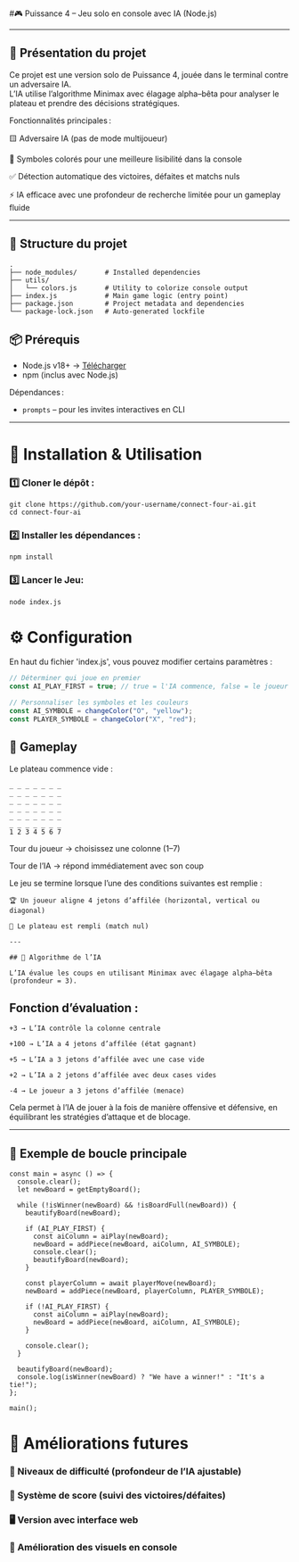 #🎮 Puissance 4 – Jeu solo en console avec IA (Node.js)

---

## 🧠 Présentation du projet

Ce projet est une version solo de Puissance 4, jouée dans le terminal contre un adversaire IA.  
L’IA utilise l’algorithme Minimax avec élagage alpha–bêta pour analyser le plateau et prendre des décisions stratégiques.

Fonctionnalités principales :

🟨 Adversaire IA (pas de mode multijoueur)

🎨 Symboles colorés pour une meilleure lisibilité dans la console

✅ Détection automatique des victoires, défaites et matchs nuls

⚡ IA efficace avec une profondeur de recherche limitée pour un gameplay fluide

---

## 📂 Structure du projet

```
.
├── node_modules/       # Installed dependencies
├── utils/
│   └── colors.js       # Utility to colorize console output
├── index.js            # Main game logic (entry point)
├── package.json        # Project metadata and dependencies
└── package-lock.json   # Auto-generated lockfile

```
## 📦 Prérequis

- Node.js v18+ → [Télécharger](https://nodejs.org/)  
- npm (inclus avec Node.js)  

Dépendances :

- `prompts` – pour les invites interactives en CLI

---

# 🚀 Installation & Utilisation

### 1️⃣ Cloner le dépôt :

```
git clone https://github.com/your-username/connect-four-ai.git
cd connect-four-ai
```

### 2️⃣ Installer les dépendances :
```
npm install
```

### 3️⃣ Lancer le Jeu:
```
node index.js
```

# ⚙️ Configuration

En haut du fichier 'index.js', vous pouvez modifier certains paramètres :
```javascript
// Déterminer qui joue en premier
const AI_PLAY_FIRST = true; // true = l'IA commence, false = le joueur commence

// Personnaliser les symboles et les couleurs
const AI_SYMBOLE = changeColor("O", "yellow");
const PLAYER_SYMBOLE = changeColor("X", "red");

```

## 🎲 Gameplay

Le plateau commence vide :

```
_ _ _ _ _ _ _
_ _ _ _ _ _ _
_ _ _ _ _ _ _
_ _ _ _ _ _ _
_ _ _ _ _ _ _
_ _ _ _ _ _ _
1 2 3 4 5 6 7

```
Tour du joueur → choisissez une colonne (1–7)

Tour de l’IA → répond immédiatement avec son coup

Le jeu se termine lorsque l’une des conditions suivantes est remplie :


```
🏆 Un joueur aligne 4 jetons d’affilée (horizontal, vertical ou diagonal)

🤝 Le plateau est rempli (match nul)

---

## 🧠 Algorithme de l’IA

L’IA évalue les coups en utilisant Minimax avec élagage alpha–bêta (profondeur = 3).

```
## Fonction d’évaluation :
```text
+3 → L’IA contrôle la colonne centrale

+100 → L’IA a 4 jetons d’affilée (état gagnant)

+5 → L’IA a 3 jetons d’affilée avec une case vide

+2 → L’IA a 2 jetons d’affilée avec deux cases vides

-4 → Le joueur a 3 jetons d’affilée (menace)

```
Cela permet à l’IA de jouer à la fois de manière offensive et défensive, en équilibrant les stratégies d’attaque et de blocage.

---

## 📜 Exemple de boucle principale

```
const main = async () => {
  console.clear();
  let newBoard = getEmptyBoard();

  while (!isWinner(newBoard) && !isBoardFull(newBoard)) {
    beautifyBoard(newBoard);

    if (AI_PLAY_FIRST) {
      const aiColumn = aiPlay(newBoard);
      newBoard = addPiece(newBoard, aiColumn, AI_SYMBOLE);
      console.clear();
      beautifyBoard(newBoard);
    }

    const playerColumn = await playerMove(newBoard);
    newBoard = addPiece(newBoard, playerColumn, PLAYER_SYMBOLE);

    if (!AI_PLAY_FIRST) {
      const aiColumn = aiPlay(newBoard);
      newBoard = addPiece(newBoard, aiColumn, AI_SYMBOLE);
    }

    console.clear();
  }

  beautifyBoard(newBoard);
  console.log(isWinner(newBoard) ? "We have a winner!" : "It's a tie!");
};

main();
```
# 🚀 Améliorations futures

### 🔧 Niveaux de difficulté (profondeur de l’IA ajustable)

### 🏅 Système de score (suivi des victoires/défaites)

### 🖥️ Version avec interface web

### 🎨 Amélioration des visuels en console






















